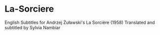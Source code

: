# La-Sorciere
English Subtitles for Andrzej Żuławski's La Sorcière (1958)
Translated and subtitled by Sylvia Nambiar
